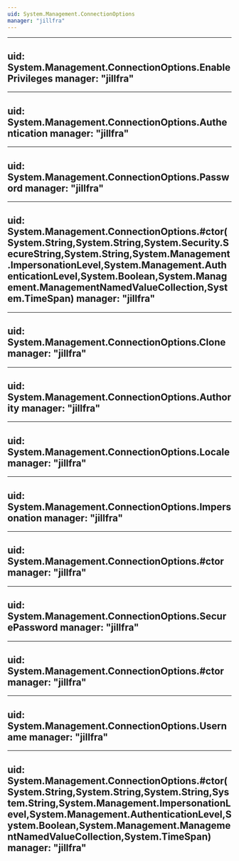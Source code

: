 ```yaml
---
uid: System.Management.ConnectionOptions
manager: "jillfra"
---
```


---
uid: System.Management.ConnectionOptions.EnablePrivileges
manager: "jillfra"
---

---
uid: System.Management.ConnectionOptions.Authentication
manager: "jillfra"
---

---
uid: System.Management.ConnectionOptions.Password
manager: "jillfra"
---

---
uid: System.Management.ConnectionOptions.#ctor(System.String,System.String,System.Security.SecureString,System.String,System.Management.ImpersonationLevel,System.Management.AuthenticationLevel,System.Boolean,System.Management.ManagementNamedValueCollection,System.TimeSpan)
manager: "jillfra"
---

---
uid: System.Management.ConnectionOptions.Clone
manager: "jillfra"
---

---
uid: System.Management.ConnectionOptions.Authority
manager: "jillfra"
---

---
uid: System.Management.ConnectionOptions.Locale
manager: "jillfra"
---

---
uid: System.Management.ConnectionOptions.Impersonation
manager: "jillfra"
---

---
uid: System.Management.ConnectionOptions.#ctor
manager: "jillfra"
---

---
uid: System.Management.ConnectionOptions.SecurePassword
manager: "jillfra"
---

---
uid: System.Management.ConnectionOptions.#ctor
manager: "jillfra"
---

---
uid: System.Management.ConnectionOptions.Username
manager: "jillfra"
---

---
uid: System.Management.ConnectionOptions.#ctor(System.String,System.String,System.String,System.String,System.Management.ImpersonationLevel,System.Management.AuthenticationLevel,System.Boolean,System.Management.ManagementNamedValueCollection,System.TimeSpan)
manager: "jillfra"
---
